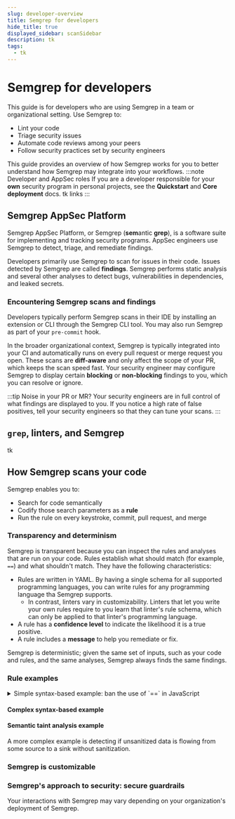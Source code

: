 ```yaml
---
slug: developer-overview
title: Semgrep for developers
hide_title: true
displayed_sidebar: scanSidebar
description: tk
tags:
  - tk
---
```


# Semgrep for developers

This guide is for developers who are using Semgrep in a team or organizational setting. Use Semgrep to:

- Lint your code
- Triage security issues
- Automate code reviews among your peers
- Follow security practices set by security engineers

This guide provides an overview of how Semgrep works for you to better understand how Semgrep may integrate into your workflows.
:::note Developer and AppSec roles
If you are a developer responsible for your **own** security program in personal projects, see the **Quickstart** and **Core deployment** docs.
tk links
:::

## Semgrep AppSec Platform

Semgrep AppSec Platform, or Semgrep (**sem**antic **grep**), is a software suite for implementing and tracking security programs. AppSec engineers use Semgrep to detect, triage, and remediate findings.

Developers primarily use Semgrep to scan for issues in their code. Issues detected by Semgrep are called **findings**. Semgrep performs static analysis and several other analyses to detect bugs, vulnerabilities in dependencies, and leaked secrets.

### Encountering Semgrep scans and findings 

Developers typically perform Semgrep scans in their IDE by installing an extension or CLI through the Semgrep CLI tool. You may also run Semgrep as part of your `pre-commit` hook.

In the broader organizational context, Semgrep is typically integrated into your CI and automatically runs on every pull request or merge request you open. These scans are **diff-aware** and only affect the scope of your PR, which keeps the scan speed fast. Your security engineer may configure Semgrep to display certain **blocking** or **non-blocking** findings to you, which you can resolve or ignore.

:::tip Noise in your PR or MR?
Your security engineers are in full control of what findings are displayed to you. If you notice a high rate of false positives, tell your security engineers so that they can tune your scans. 
:::

## `grep`, linters, and Semgrep

tk

## How Semgrep scans your code

Semgrep enables you to:

- Search for code semantically
- Codify those search parameters as a **rule**
- Run the rule on every keystroke, commit, pull request, and merge

### Transparency and determinism 

Semgrep is transparent because you can inspect the rules and analyses that are run on your code. Rules establish what should match (for example, `==`) and what shouldn't match. They have the following characteristics:

- Rules are written in YAML. By having a single schema for all supported programming languages, you can write rules for any programming language tha Semgrep supports.
  - In contrast, linters vary in customizability. Linters that let you write your own rules require to you learn that linter's rule schema, which can only be applied to that linter's programming language.
- A rule has a **confidence level** to indicate the likelihood it is a true positive.
- A rule includes a **message** to help you remediate or fix.

Semgrep is deterministic; given the same set of inputs, such as your code and rules, and the same analyses, Semgrep always finds the same findings.

### Rule examples

<details>
<summary>Simple syntax-based example: ban the use of `==` in JavaScript</summary>

#### Simple syntax-based example

For example, you may want to ban the use of `==` in JavaScript and instead require `===` to avoid **type coercion** when evaluating expressions, a common standard enforced in popular JavaScript linters. This is a simple find and replace in many text editors, because the ban is enforced for **all** usages of `==`. In Semgrep, you can create a rule codifying this find and replace operation to share or enforce this standard.

<iframe title="Semgrep example no prints" src="https://semgrep.dev/embed/editor?snippet=5rUdbO1" width="100%" height="432px" frameBorder="0"></iframe>

This simple rule is highly accurate because it only requires the syntax defined in `pattern` to match, not the semantics. The **metavariables** $A and $B always evaluate to some expression on the left and right hand side of the `==` operator, and that is all that matters, not the meaning of $A and $B.
</details>

#### Complex syntax-based example

#### Semantic taint analysis example
A more complex example is detecting if unsanitized data is flowing from some source to a sink without sanitization.




### Semgrep is customizable

### Semgrep's approach to security: secure guardrails

Your interactions with Semgrep may vary depending on your organization's deployment of Semgrep.
